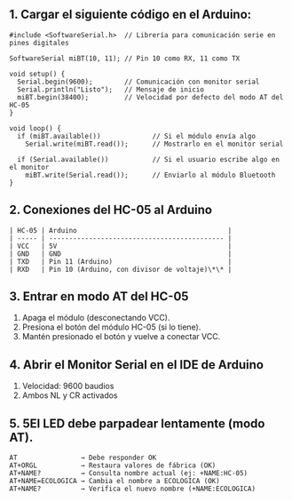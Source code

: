 ## 1. Cargar el siguiente código en el Arduino:

```
#include <SoftwareSerial.h>  // Librería para comunicación serie en pines digitales

SoftwareSerial miBT(10, 11); // Pin 10 como RX, 11 como TX

void setup() {
  Serial.begin(9600);        // Comunicación con monitor serial
  Serial.println("Listo");   // Mensaje de inicio
  miBT.begin(38400);         // Velocidad por defecto del modo AT del HC-05
}

void loop() {
  if (miBT.available())             // Si el módulo envía algo
    Serial.write(miBT.read());      // Mostrarlo en el monitor serial

  if (Serial.available())           // Si el usuario escribe algo en el monitor
    miBT.write(Serial.read());      // Enviarlo al módulo Bluetooth
}
```

## 2. Conexiones del HC-05 al Arduino
```
| HC-05 | Arduino                                      |
| ----- | -------------------------------------------- |
| VCC   | 5V                                           |
| GND   | GND                                          |
| TXD   | Pin 11 (Arduino)                             |
| RXD   | Pin 10 (Arduino, con divisor de voltaje)\*\* |
```

##  3. Entrar en modo AT del HC-05
1. Apaga el módulo (desconectando VCC).
2. Presiona el botón del módulo HC-05 (si lo tiene).
3. Mantén presionado el botón y vuelve a conectar VCC.

## 4. Abrir el Monitor Serial en el IDE de Arduino
1. Velocidad: 9600 baudios
2. Ambos NL y CR activados

## 5. 5El LED debe parpadear lentamente (modo AT).
```
AT                → Debe responder OK
AT+ORGL           → Restaura valores de fábrica (OK)
AT+NAME?          → Consulta nombre actual (ej: +NAME:HC-05)
AT+NAME=ECOLOGICA → Cambia el nombre a ECOLOGICA (OK)
AT+NAME?          → Verifica el nuevo nombre (+NAME:ECOLOGICA)
```

